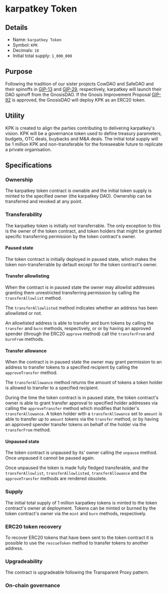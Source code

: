 # karpatkey Token

## Details

- Name: `karpatkey Token`
- Symbol: `KPK`
- Decimals: `18`
- Initial total supply: `1_000_000`

## Purpose

Following the tradition of our sister projects CowDAO and SafeDAO and their spinoffs in [GIP-13]() and [GIP-29](https://forum.gnosis.io/t/gip-29-spin-off-safedao-and-launch-safe-token/3476), respectively, karpatkey will launch their DAO spinoff from the GnosisDAO.
If the Gnosis Improvement Proposal [GIP-92](https://forum.gnosis.io/t/gip-92-should-gnosis-dao-spin-off-karpatkey-dao-and-deploy-the-kpk-token/8115) is approved, the GnosisDAO will deploy KPK as an ERC20 token.

## Utility

KPK is created to align the parties contributing to delivering karpatkey's vision. KPK will be a governance token used to define treasury parameters, budgets, OTC deals, buybacks and M&A deals.
The initial total supply will be 1 million KPK and non-transferable for the foreseeable future to replicate a private organisation.

## Specifications

### Ownership

The karpatkey token contract is ownable and the initial token supply is minted to the specified owner (the karpatkey DAO). Ownership can be transferred and revoked at any point.

### Transferability

The karpatkey token is initially not transferrable. The only exception to this is the owner of the token contract, and token holders that might be granted specific transferring permission by the token contract's owner.

#### Paused state

The token contract is initially deployed in paused state, which makes the token non-transferrable by default except for the token contract's owner.

#### Transfer allowlisting

When the contract is in paused state the owner may allowlist addresses granting them unrestricted transferring permission by calling the `transferAllowlist` method.

The `transferAllowlisted` method indicates whether an address has been allowlisted or not.

An allowlisted address is able to transfer and burn tokens by calling the `transfer` and `burn` methods, respectively, or or by having an approved spender (through the ERC20 `approve` method) call the `transferFrom` and `burnFrom` methods.

#### Transfer allowance

When the contract is in paused state the owner may grant permission to an address to transfer tokens to a specified recipient by calling the `approveTransfer` method.

The `transferAllowance` method returns the amount of tokens a token holder is allowed to transfer to a specified recipient.

During the time the token contract is in paused state, the token contract's owner is able to grant transfer approval to specified holder addresses via calling the `approveTransfer` method which modifies that holder's `transferAllowance`. A token holder with a `transferAllowance` set to `amount` is able to transfer up to `amount` tokens via the `transfer` method, or by having an approved spender transfer tokens on behalf of the holder via the `transferFrom` method.

#### Unpaused state

The token contract is unpaused by its' owner calling the `unpause` method. Once unpaused it cannot be paused again.

Once unpaused the token is made fully fledged transferable, and the `transferAllowlist`, `transferAllowlisted`, `transferAllowance` and the `approveTransfer` methods are rendered obsolete.

### Supply

The initial total supply of 1 million karpatkey tokens is minted to the token contract's owner at deployment. Tokens can be minted or burned by the token contract's owner via the `mint` and `burn` methods, respectively.

### ERC20 token recovery

To recover ERC20 tokens that have been sent to the token contract it is possible to use the `rescueToken` method to transfer tokens to another address.

### Upgradeability

The contract is upgradeable following the Transparent Proxy pattern.

### On-chain governance
